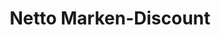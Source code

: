 ---
title: "Netto Marken-Discount"
url: /juelich/netto-marken-discount-roemerstrasse/
shop: Supermarkt
---